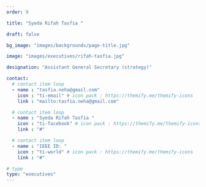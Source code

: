 ```yaml
---
order: 9

title: "Syeda Rifah Tasfia "

draft: false

bg_image: "images/backgrounds/page-title.jpg"

image: "images/executives/rifah-tasfia.jpg"

designation: "Assistant General Secretary (strategy)"

contact:
  # contact item loop
  - name : "tasfia.neha@gmail.com"
    icon : "ti-email" # icon pack : https://themify.me/themify-icons
    link : "mailto:tasfia.neha@gmail.com"

  # contact item loop
  - name : "Syeda Rifah Tasfia "
    icon : "ti-facebook" # icon pack : https://themify.me/themify-icons
    link : "#"

  # contact item loop
  - name : "IEEE ID: "
    icon : "ti-world" # icon pack : https://themify.me/themify-icons
    link : "#"

# type
type: "executives"
---
```

